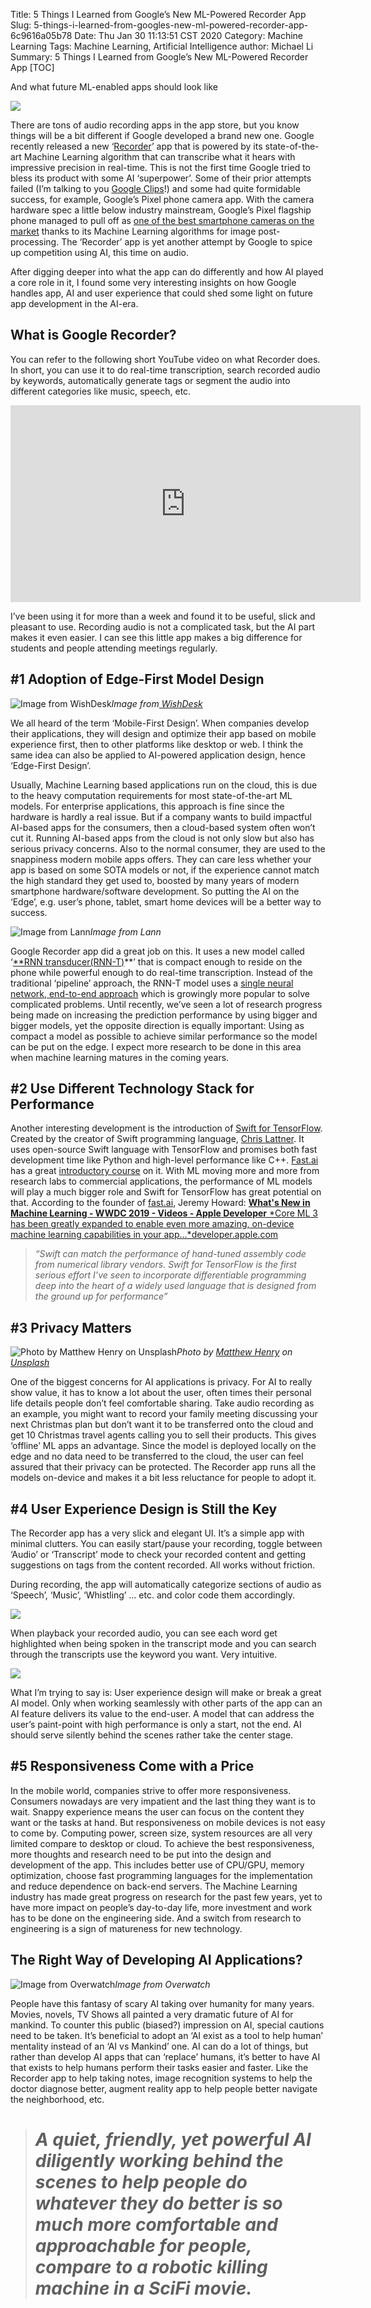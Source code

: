 Title: 5 Things I Learned from Google’s New ML-Powered Recorder App
Slug: 5-things-i-learned-from-googles-new-ml-powered-recorder-app-6c9616a05b78
Date: Thu Jan 30 11:13:51 CST 2020
Category: Machine Learning
Tags: Machine Learning, Artificial Intelligence
author: Michael Li
Summary: 5 Things I Learned from Google’s New ML-Powered Recorder App
[TOC]

And what future ML-enabled apps should look like

![](https://cdn-images-1.medium.com/max/2560/0*JE6uwXDJJhVYci-9.jpg)

There are tons of audio recording apps in the app store, but you know things will be a bit different if Google developed a brand new one. Google recently released a new ‘[Recorder](https://play.google.com/store/apps/details?id=com.google.android.apps.recorder)’ app that is powered by its state-of-the-art Machine Learning algorithm that can transcribe what it hears with impressive precision in real-time. This is not the first time Google tried to bless its product with some AI ‘superpower’. Some of their prior attempts failed (I’m talking to you [Google Clips](https://www.engadget.com/2019/10/16/google-discontinues-clips-camera/)!) and some had quite formidable success, for example, Google’s Pixel phone camera app. With the camera hardware spec a little below industry mainstream, Google’s Pixel flagship phone managed to pull off as [one of the best smartphone cameras on the market](https://www.androidauthority.com/best-camera-phones-670620/) thanks to its Machine Learning algorithms for image post-processing. The ‘Recorder’ app is yet another attempt by Google to spice up competition using AI, this time on audio.

After digging deeper into what the app can do differently and how AI played a core role in it, I found some very interesting insights on how Google handles app, AI and user experience that could shed some light on future app development in the AI-era.

## What is Google Recorder?

You can refer to the following short YouTube video on what Recorder does. In short, you can use it to do real-time transcription, search recorded audio by keywords, automatically generate tags or segment the audio into different categories like music, speech, etc.

<center><iframe width="560" height="315" src="https://www.youtube.com/embed/RVMqB4W_EH4" frameborder="0" allowfullscreen></iframe></center>

I’ve been using it for more than a week and found it to be useful, slick and pleasant to use. Recording audio is not a complicated task, but the AI part makes it even easier. I can see this little app makes a big difference for students and people attending meetings regularly.

## #1 Adoption of Edge-First Model Design

![Image from[ WishDesk](https://www.google.com/url?sa=i&source=images&cd=&cad=rja&uact=8&ved=2ahUKEwi8qsaS4c7mAhVFXawKHXf6BSsQjB16BAgBEAM&url=https%3A%2F%2Fwishdesk.com%2Fblog%2Fwhat-mobile-first-design&psig=AOvVaw1Z2T4KkHv8kJl4UFvKoWF-&ust=1577293156997339)](https://cdn-images-1.medium.com/max/2000/0*ln5CfxKmWRUMQTsG.jpg)*Image from[ WishDesk](https://www.google.com/url?sa=i&source=images&cd=&cad=rja&uact=8&ved=2ahUKEwi8qsaS4c7mAhVFXawKHXf6BSsQjB16BAgBEAM&url=https%3A%2F%2Fwishdesk.com%2Fblog%2Fwhat-mobile-first-design&psig=AOvVaw1Z2T4KkHv8kJl4UFvKoWF-&ust=1577293156997339)*

We all heard of the term ‘Mobile-First Design’. When companies develop their applications, they will design and optimize their app based on mobile experience first, then to other platforms like desktop or web. I think the same idea can also be applied to AI-powered application design, hence ‘Edge-First Design’.

Usually, Machine Learning based applications run on the cloud, this is due to the heavy computation requirements for most state-of-the-art ML models. For enterprise applications, this approach is fine since the hardware is hardly a real issue. But if a company wants to build impactful AI-based apps for the consumers, then a cloud-based system often won’t cut it. Running AI-based apps from the cloud is not only slow but also has serious privacy concerns. Also to the normal consumer, they are used to the snappiness modern mobile apps offers. They can care less whether your app is based on some SOTA models or not, if the experience cannot match the high standard they get used to, boosted by many years of modern smartphone hardware/software development. So putting the AI on the ‘Edge’, e.g. user’s phone, tablet, smart home devices will be a better way to success.

![Image from Lann](https://cdn-images-1.medium.com/max/2400/0*qaLMK3_40cM494G1.png)*Image from Lann*

Google Recorder app did a great job on this. It uses a new model called ‘[**RNN transducer(RNN-T)](https://arxiv.org/pdf/1211.3711.pdf)**’ that is compact enough to reside on the phone while powerful enough to do real-time transcription. Instead of the traditional ‘pipeline’ approach, the RNN-T model uses a [single neural network, end-to-end approach](https://www.youtube.com/watch?v=ImUoubi_t7s) which is growingly more popular to solve complicated problems. Until recently, we’ve seen a lot of research progress being made on increasing the prediction performance by using bigger and bigger models, yet the opposite direction is equally important: Using as compact a model as possible to achieve similar performance so the model can be put on the edge. I expect more research to be done in this area when machine learning matures in the coming years.

## #2 Use Different Technology Stack for Performance

Another interesting development is the introduction of [Swift for TensorFlow](https://www.tensorflow.org/swift). Created by the creator of Swift programming language, [Chris Lattner](https://en.wikipedia.org/wiki/Chris_Lattner). It uses open-source Swift language with TensorFlow and promises both fast development time like Python and high-level performance like C++. [Fast.ai](http://fast.ai) has a great [introductory course](https://blog.tensorflow.org/2019/06/fastais-deep-learning-from-foundations_28.html) on it. With ML moving more and more from research labs to commercial applications, the performance of ML models will play a much bigger role and Swift for TensorFlow has great potential on that. According to the founder of [fast.ai](http://fast.ai), Jeremy Howard:
[**What's New in Machine Learning - WWDC 2019 - Videos - Apple Developer**
*Core ML 3 has been greatly expanded to enable even more amazing, on-device machine learning capabilities in your app…*developer.apple.com](https://developer.apple.com/videos/play/wwdc2019/209/)
> *“Swift can match the performance of hand-tuned assembly code from numerical library vendors. Swift for TensorFlow is the first serious effort I’ve seen to incorporate differentiable programming deep into the heart of a widely used language that is designed from the ground up for performance”*

## #3 Privacy Matters

![Photo by [Matthew Henry](https://unsplash.com/@matthewhenry?utm_source=medium&utm_medium=referral) on [Unsplash](https://unsplash.com?utm_source=medium&utm_medium=referral)](https://cdn-images-1.medium.com/max/11520/0*rw-NMk45j3aa8EF9)*Photo by [Matthew Henry](https://unsplash.com/@matthewhenry?utm_source=medium&utm_medium=referral) on [Unsplash](https://unsplash.com?utm_source=medium&utm_medium=referral)*

One of the biggest concerns for AI applications is privacy. For AI to really show value, it has to know a lot about the user, often times their personal life details people don’t feel comfortable sharing. Take audio recording as an example, you might want to record your family meeting discussing your next Christmas plan but don’t want it to be transferred onto the cloud and get 10 Christmas travel agents calling you to sell their products. This gives ‘offline’ ML apps an advantage. Since the model is deployed locally on the edge and no data need to be transferred to the cloud, the user can feel assured that their privacy can be protected. The Recorder app runs all the models on-device and makes it a bit less reluctance for people to adopt it.

## #4 User Experience Design is Still the Key

The Recorder app has a very slick and elegant UI. It’s a simple app with minimal clutters. You can easily start/pause your recording, toggle between ‘Audio’ or ‘Transcript’ mode to check your recorded content and getting suggestions on tags from the content recorded. All works without friction.

During recording, the app will automatically categorize sections of audio as ‘Speech’, ‘Music’, ‘Whistling’ … etc. and color code them accordingly.

![](https://cdn-images-1.medium.com/max/2560/0*Dxe5mkbWE1L-trgT.gif)

When playback your recorded audio, you can see each word get highlighted when being spoken in the transcript mode and you can search through the transcripts use the keyword you want. Very intuitive.

![](https://cdn-images-1.medium.com/max/2560/0*nEF5vXInKw71Nf2y.gif)

What I’m trying to say is: User experience design will make or break a great AI model. Only when working seamlessly with other parts of the app can an AI feature delivers its value to the end-user. A model that can address the user’s paint-point with high performance is only a start, not the end. AI should serve silently behind the scenes rather take the center stage.

## #5 Responsiveness Come with a Price

In the mobile world, companies strive to offer more responsiveness. Consumers nowadays are very impatient and the last thing they want is to wait. Snappy experience means the user can focus on the content they want or the tasks at hand. But responsiveness on mobile devices is not easy to come by. Computing power, screen size, system resources are all very limited compare to desktop or cloud. To achieve the best responsiveness, more thoughts and research need to be put into the design and development of the app. This includes better use of CPU/GPU, memory optimization, choose fast programming languages for the implementation and reduce dependence on back-end servers. The Machine Learning industry has made great progress on research for the past few years, yet to have more impact on people’s day-to-day life, more investment and work has to be done on the engineering side. And a switch from research to engineering is a sign of matureness for new technology.

## The Right Way of Developing AI Applications?

![Image from Overwatch](https://cdn-images-1.medium.com/max/3840/0*jIEExvGIlAay-wgq)*Image from Overwatch*

People have this fantasy of scary AI taking over humanity for many years. Movies, novels, TV Shows all painted a very dramatic future of AI for mankind. To counter this public (biased?) impression on AI, special cautions need to be taken. It’s beneficial to adopt an ‘AI exist as a tool to help human’ mentality instead of an ‘AI vs Mankind’ one. AI can do a lot of things, but rather than develop AI apps that can ‘replace’ humans, it’s better to have AI that exists to help humans perform their tasks easier and faster. Like the Recorder app to help taking notes, image recognition systems to help the doctor diagnose better, augment reality app to help people better navigate the neighborhood, etc.
> # *A quiet, friendly, yet powerful AI diligently working behind the scenes to help people do whatever they do better is so much more comfortable and approachable for people, compare to a robotic killing machine in a SciFi movie.*
